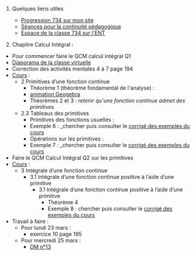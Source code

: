 1. Quelques liens utiles 
    * [Progression 734 sur mon site](http://www.frederic-junier.org/TS2020/Progression/TS_2020.html)
    * [Séances pour la continuité pédagogique](https://frederic-junier.github.io/TS-2019-2020/)
    * [Espace de la classe 734 sur l'ENT]()



2. Chapitre Calcul Intégral :
   
  * Pour commencer faire le QCM calcul intégral Q1
  * [Diaporama de la classe virtuelle](Diaporama-classe-virtuelle-16-03-2020.pdf)
  * Correction des activités mentales 4 à 7 page 194
  * [Cours](http://frederic-junier.org/TS2020/Cours/TSCalculIntegralCours20V1-professeur-Web.pdf)  :
    * 2 Primitives d’une fonction continue
      *  Théorème 1 (théorème fondamental de l'analyse) : 
      *  [animation Geogebra](https://www.geogebra.org/m/u7xzjbtm)
      * Théorèmes 2 et 3 : _retenir qu'une fonction continue admet des primitives_
    * 2.3 Tableaux des primitives
      * Primitives des fonctions usuelles :
      * Exemple 6 : _chercher puis consulter le [corrigé des exemples du cours](../CalculIntegral/Corrige-Cours-CalculIntegralPartie2-2020.pdf)
      * Opérations sur les primitives :
      * Exemple 7 : _chercher puis consulter le [corrigé des exemples du cours](../CalculIntegral/Corrige-Cours-CalculIntegralPartie2-2020.pdf)
  * Faire le QCM Calcul Intégral Q2 sur les primitives
  * [Cours](http://frederic-junier.org/TS2020/Cours/TSCalculIntegralCours20V1-professeur-Web.pdf)  :
    * 3 Intégrale d’une fonction continue
      * 3.1 Intégrale d’une fonction continue positive à l’aide d’une primitive
        * 3.1 Intégrale d’une fonction continue positive à l’aide d’une primitive
          * Théorème 4 
          * Exemple 8 : chercher puis consulter le [corrigé des exemples du cours](../CalculIntegral/Corrige-Cours-CalculIntegralPartie2-2020.pdf) 
  * Travail à faire :
    * Pour lundi 23 mars : 
      * exercice 10 page 195
    * Pour mercredi 25 mars : 
      *  [DM n°13](http://frederic-junier.org/TS2020/Cours/TS-DM13-2020-Web.pdf)